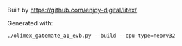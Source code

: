 Built by https://github.com/enjoy-digital/litex/

Generated with:

```
./olimex_gatemate_a1_evb.py --build --cpu-type=neorv32
```
